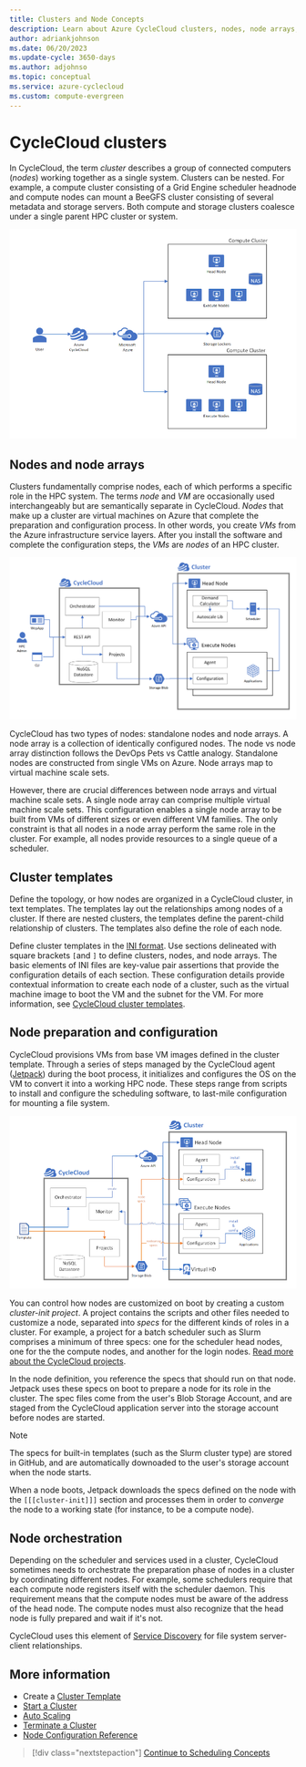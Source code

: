 ```yaml
---
title: Clusters and Node Concepts
description: Learn about Azure CycleCloud clusters, nodes, node arrays, and cluster templates. Prepare, configure, and orchestrate nodes.
author: adriankjohnson
ms.date: 06/20/2023
ms.update-cycle: 3650-days
ms.author: adjohnso
ms.topic: conceptual
ms.service: azure-cyclecloud
ms.custom: compute-evergreen
---
```


# CycleCloud clusters

In CycleCloud, the term *cluster* describes a group of connected computers (*nodes*) working together as a single system. Clusters can be nested. For example, a compute cluster consisting of a Grid Engine scheduler headnode and compute nodes can mount a BeeGFS cluster consisting of several metadata and storage servers. Both compute and storage clusters coalesce under a single parent HPC cluster or system.

![Overview Diagram](../images/concept-overview-diagram.png)

## Nodes and node arrays

Clusters fundamentally comprise nodes, each of which performs a specific role in the HPC system. The terms *node* and *VM* are occasionally used interchangeably but are semantically separate in CycleCloud. *Nodes* that make up a cluster are virtual machines on Azure that complete the preparation and configuration process. In other words, you create *VMs* from the Azure infrastructure service layers. After you install the software and complete the configuration steps, the *VMs* are *nodes* of an HPC cluster.

![Architecture Diagram](../images/concept-architecture-diagram.png)

CycleCloud has two types of nodes: standalone nodes and node arrays. A node array is a collection of identically configured nodes. The node vs node array distinction follows the DevOps Pets vs Cattle analogy. Standalone nodes are constructed from single VMs on Azure. Node arrays map to virtual machine scale sets.

However, there are crucial differences between node arrays and virtual machine scale sets. A single node array can comprise multiple virtual machine scale sets. This configuration enables a single node array to be built from VMs of different sizes or even different VM families. The only constraint is that all nodes in a node array perform the same role in the cluster. For example, all nodes provide resources to a single queue of a scheduler.

## Cluster templates

Define the topology, or how nodes are organized in a CycleCloud cluster, in text templates. The templates lay out the relationships among nodes of a cluster. If there are nested clusters, the templates define the parent-child relationship of clusters. The templates also define the role of each node.

Define cluster templates in the [INI format](https://en.wikipedia.org/wiki/INI_file). Use sections delineated with square brackets `[`and `]` to define clusters, nodes, and node arrays. The basic elements of INI files are key-value pair assertions that provide the configuration details of each section. These configuration details provide contextual information to create each node of a cluster, such as the virtual machine image to boot the VM and the subnet for the VM. For more information, see [CycleCloud cluster templates](~/articles/cyclecloud/how-to/cluster-templates.md).

## Node preparation and configuration

CycleCloud provisions VMs from base VM images defined in the cluster template. Through a series of steps managed by the CycleCloud agent ([Jetpack](~/articles/cyclecloud/jetpack.md)) during the boot process, it initializes and configures the OS on the VM to convert it into a working HPC node. These steps range from scripts to install and configure the scheduling software, to last-mile configuration for mounting a file system.

![Node Preparation Diagram](../images/concept-node-prep-diagram.png)

You can control how nodes are customized on boot by creating a custom *cluster-init project*. A project contains the scripts and other files needed to customize a node, separated into *specs* for the different kinds of roles in a cluster. For example, a project for a batch scheduler such as Slurm comprises a minimum of three specs: one for the scheduler head nodes, one for the the compute nodes, and another for the login nodes. [Read more about the CycleCloud projects](~/articles/cyclecloud/how-to/projects.md).

In the node definition, you reference the specs that should run on that node. Jetpack uses these specs on boot to prepare a node for its role in the cluster. The spec files come from the user's Blob Storage Account, and are staged from the CycleCloud application server into the storage account before nodes are started.

> [!NOTE]
> The specs for built-in templates (such as the Slurm cluster type) are stored in GitHub, and are automatically downoaded to the user's storage account when the node starts.

When a node boots, Jetpack downloads the specs defined on the node with the `[[[cluster-init]]]` section and processes them in order to *converge* the node to a working state (for instance, to be a compute node).

## Node orchestration

Depending on the scheduler and services used in a cluster, CycleCloud sometimes needs to orchestrate the preparation phase of nodes in a cluster by coordinating different nodes. For example, some schedulers require that each compute node registers itself with the scheduler daemon. This requirement means that the compute nodes must be aware of the address of the head node. The compute nodes must also recognize that the head node is fully prepared and wait if it's not.

CycleCloud uses this element of [Service Discovery](https://en.wikipedia.org/wiki/Service_discovery) for file system server-client relationships.


## More information

* Create a [Cluster Template](../how-to/cluster-templates.md)
* [Start a Cluster](../how-to/start-cluster.md)
* [Auto Scaling](../how-to/configure-autoscaling.md)
* [Terminate a Cluster](../how-to/terminate-cluster.md)
* [Node Configuration Reference](../cluster-references/configuration-reference.md)

> [!div class="nextstepaction"]
> [Continue to Scheduling Concepts](./scheduling.md)
